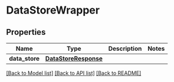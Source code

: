 # DataStoreWrapper

## Properties
Name | Type | Description | Notes
------------ | ------------- | ------------- | -------------
**data_store** | [**DataStoreResponse**](DataStoreResponse.md) |  | 

[[Back to Model list]](../README.md#documentation-for-models) [[Back to API list]](../README.md#documentation-for-api-endpoints) [[Back to README]](../README.md)

